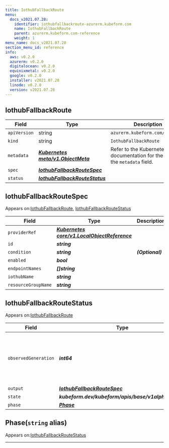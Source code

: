 ```yaml
---
title: IothubFallbackRoute
menu:
  docs_v2021.07.28:
    identifier: iothubfallbackroute-azurerm.kubeform.com
    name: IothubFallbackRoute
    parent: azurerm.kubeform.com-reference
    weight: 1
menu_name: docs_v2021.07.28
section_menu_id: reference
info:
  aws: v0.2.0
  azurerm: v0.2.0
  digitalocean: v0.2.0
  equinixmetal: v0.2.0
  google: v0.2.0
  installer: v2021.07.28
  linode: v0.2.0
  version: v2021.07.28
---
```


## IothubFallbackRoute
| Field | Type | Description |
| ------ | ----- | ----------- |
| `apiVersion` | string | `azurerm.kubeform.com/v1alpha1` |
|    `kind` | string | `IothubFallbackRoute` |
| `metadata` | ***[Kubernetes meta/v1.ObjectMeta](https://v1-18.docs.kubernetes.io/docs/reference/generated/kubernetes-api/v1.18/#objectmeta-v1-meta)***|Refer to the Kubernetes API documentation for the fields of the `metadata` field.|
| `spec` | ***[IothubFallbackRouteSpec](#iothubfallbackroutespec)***||
| `status` | ***[IothubFallbackRouteStatus](#iothubfallbackroutestatus)***||
## IothubFallbackRouteSpec

Appears on:[IothubFallbackRoute](#iothubfallbackroute), [IothubFallbackRouteStatus](#iothubfallbackroutestatus)

| Field | Type | Description |
| ------ | ----- | ----------- |
| `providerRef` | ***[Kubernetes core/v1.LocalObjectReference](https://v1-18.docs.kubernetes.io/docs/reference/generated/kubernetes-api/v1.18/#localobjectreference-v1-core)***||
| `id` | ***string***||
| `condition` | ***string***| ***(Optional)*** |
| `enabled` | ***bool***||
| `endpointNames` | ***[]string***||
| `iothubName` | ***string***||
| `resourceGroupName` | ***string***||
## IothubFallbackRouteStatus

Appears on:[IothubFallbackRoute](#iothubfallbackroute)

| Field | Type | Description |
| ------ | ----- | ----------- |
| `observedGeneration` | ***int64***| ***(Optional)*** Resource generation, which is updated on mutation by the API Server.|
| `output` | ***[IothubFallbackRouteSpec](#iothubfallbackroutespec)***| ***(Optional)*** |
| `state` | ***kubeform.dev/kubeform/apis/base/v1alpha1.State***| ***(Optional)*** |
| `phase` | ***[Phase](#phase)***| ***(Optional)*** |
## Phase(`string` alias)

Appears on:[IothubFallbackRouteStatus](#iothubfallbackroutestatus)

---
